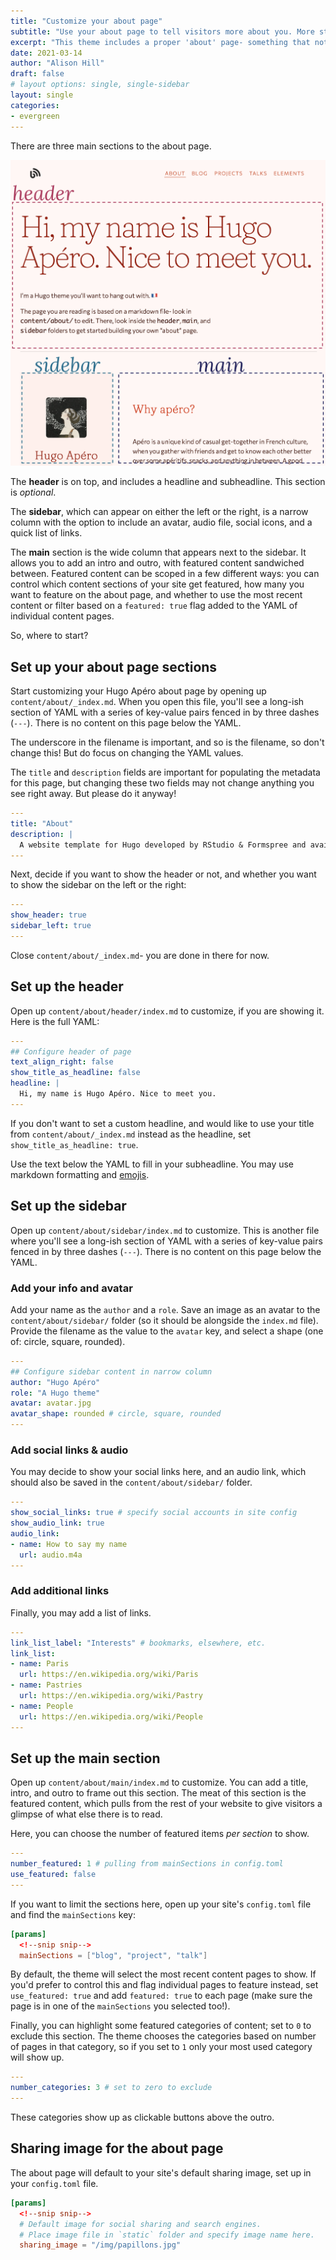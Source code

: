 ```yaml
---
title: "Customize your about page"
subtitle: "Use your about page to tell visitors more about you. More stable than a twitter page, but less frozen than a resume or CV."
excerpt: "This theme includes a proper 'about' page- something that not a lot of Hugo themes provide! This page is meant to compliment your homepage. A good about page lets you keep your homepage brief and inviting, while still giving you the space to give your visitors the 'cooks tour' of your site."
date: 2021-03-14
author: "Alison Hill"
draft: false
# layout options: single, single-sidebar
layout: single
categories:
- evergreen
---
```


There are three main sections to the about page.

![](about-sections.png)

The **header** is on top, and includes a headline and subheadline. This section is *optional*.

The **sidebar**, which can appear on either the left or the right, is a narrow column with the option to include an avatar, audio file, social icons, and a quick list of links.

The **main** section is the wide column that appears next to the sidebar. It allows you to add an intro and outro, with featured content sandwiched between. Featured content can be scoped in a few different ways: you can control which content sections of your site get featured, how many you want to feature on the about page, and whether to use the most recent content or filter based on a `featured: true` flag added to the YAML of individual content pages. 

So, where to start?

## Set up your about page sections

Start customizing your Hugo Apéro about page by opening up `content/about/_index.md`. When you open this file, you'll see a long-ish section of YAML with a series of key-value pairs fenced in by three dashes (`---`). There is no content on this page below the YAML.

The underscore in the filename is important, and so is the filename, so don't change this! But do focus on changing the YAML values. 

The `title` and `description` fields are important for populating the metadata for this page, but changing these two fields may not change anything you see right away. But please do it anyway!

```yaml
---
title: "About"
description: |
  A website template for Hugo developed by RStudio & Formspree and available for free.
---
```

Next, decide if you want to show the header or not, and whether you want to show the sidebar on the left or the right:

```yaml
---
show_header: true
sidebar_left: true
---
```

Close `content/about/_index.md`- you are done in there for now.

## Set up the header

Open up `content/about/header/index.md` to customize, if you are showing it. Here is the full YAML:

```yaml
---
## Configure header of page
text_align_right: false
show_title_as_headline: false
headline: |
  Hi, my name is Hugo Apéro. Nice to meet you.
---
```

If you don't want to set a custom headline, and would like to use your title from `content/about/_index.md` instead as the headline, set `show_title_as_headline: true`. 

Use the text below the YAML to fill in your subheadline. You may use markdown formatting and [emojis](https://gohugo.io/functions/emojify/).

## Set up the sidebar

Open up `content/about/sidebar/index.md` to customize. This is another file where you'll see a long-ish section of YAML with a series of key-value pairs fenced in by three dashes (`---`). There is no content on this page below the YAML.

### Add your info and avatar

Add your name as the `author` and a `role`. Save an image as an avatar to the `content/about/sidebar/` folder (so it should be alongside the `index.md` file). Provide the filename as the value to the `avatar` key, and select a shape (one of: circle, square, rounded).

```yaml
---
## Configure sidebar content in narrow column
author: "Hugo Apéro"
role: "A Hugo theme"
avatar: avatar.jpg
avatar_shape: rounded # circle, square, rounded
---
```

### Add social links & audio

You may decide to show your social links here, and an audio link, which should also be saved in the `content/about/sidebar/` folder.

```yaml
---
show_social_links: true # specify social accounts in site config
show_audio_link: true
audio_link: 
- name: How to say my name
  url: audio.m4a
---
```

### Add additional links

Finally, you may add a list of links. 

```yaml
---
link_list_label: "Interests" # bookmarks, elsewhere, etc.
link_list:
- name: Paris
  url: https://en.wikipedia.org/wiki/Paris
- name: Pastries
  url: https://en.wikipedia.org/wiki/Pastry
- name: People
  url: https://en.wikipedia.org/wiki/People
---
```

## Set up the main section

Open up `content/about/main/index.md` to customize. You can add a title, intro, and outro to frame out this section. The meat of this section is the featured content, which pulls from the rest of your website to give visitors a glimpse of what else there is to read.

Here, you can choose the number of featured items *per section* to show. 

```yaml
---
number_featured: 1 # pulling from mainSections in config.toml
use_featured: false
---
```

If you want to limit the sections here, open up your site's `config.toml` file and find the `mainSections` key:

```toml
[params]
  <!--snip snip-->
  mainSections = ["blog", "project", "talk"]
```

By default, the theme will select the most recent content pages to show. If you'd prefer to control this and flag individual pages to feature instead, set `use_featured: true` and add `featured: true` to each page (make sure the page is in one of the `mainSections` you selected too!).

Finally, you can highlight some featured categories of content; set to `0` to exclude this section. The theme chooses the categories based on number of pages in that category, so if you set to `1` only your most used category will show up.

```yaml
---
number_categories: 3 # set to zero to exclude
---
```

These categories show up as clickable buttons above the outro.

## Sharing image for the about page

The about page will default to your site's default sharing image, set up in your `config.toml` file.

```toml
[params]
  <!--snip snip-->
  # Default image for social sharing and search engines. 
  # Place image file in `static` folder and specify image name here.
  sharing_image = "/img/papillons.jpg"
```